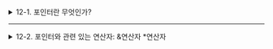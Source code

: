 <details>
<summary>12-1. 포인터란 무엇인가?</summary>
<div markdown="1">       

</div>
</details>

___

<details>
<summary>12-2. 포인터와 관련 있는 연산자: &연산자 *연산자</summary>
<div markdown="1">       

</div>
</details>
